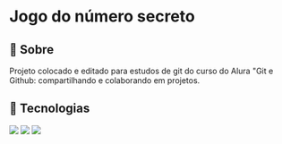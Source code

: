 
<h1>Jogo do número secreto</h1>

<h2> 🔖 Sobre</h2>
<p>Projeto colocado e editado para estudos de git do curso do Alura "Git e Github: compartilhando e colaborando em projetos.</p>

##  🚀 Tecnologias
<div>
  <img src="https://img.shields.io/badge/HTML-239120?style=for-the-badge&logo=html5&logoColor=white">
  <img src="https://img.shields.io/badge/CSS-239120?&style=for-the-badge&logo=css3&logoColor=white">
  <img src="https://img.shields.io/badge/JavaScript-F7DF1E?style=for-the-badge&logo=javascript&logoColor=black">
</div>
